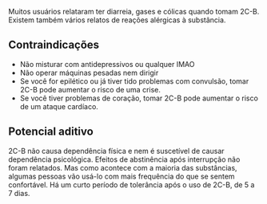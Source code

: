 Muitos usuários relataram ter diarreia, gases e cólicas quando tomam 2C-B. Existem também vários relatos de reações alérgicas à substância.

## Contraindicações

- Não misturar com antidepressivos ou qualquer IMAO
- Não operar máquinas pesadas nem dirigir
- Se você for epilético ou já tiver tido problemas com convulsão, tomar 2C-B pode aumentar o risco de uma crise.
- Se você tiver problemas de coração, tomar 2C-B pode aumentar o risco de um ataque cardíaco.

## Potencial aditivo

2C-B não causa dependência física e nem é suscetível de causar dependência psicológica. Efeitos de abstinência após interrupção não foram relatados. Mas como acontece com a maioria das substâncias, algumas pessoas vão usá-lo com mais frequência do que se sentem confortável. Há um curto período de tolerância após o uso de 2C-B, de 5 a 7 dias.